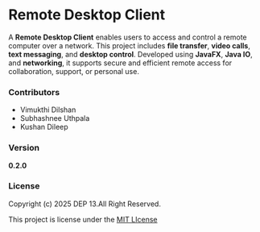 # Remote Desktop Client
A **Remote Desktop Client** enables users to access and control a remote computer over a network. This project includes **file transfer**, **video calls**, **text messaging**, and **desktop control**. Developed using **JavaFX**, **Java IO**, and **networking**, it supports secure and efficient remote access for collaboration, support, or personal use.

### Contributors
- Vimukthi Dilshan
- Subhashnee Uthpala 
- Kushan Dileep

### Version
**0.2.0**

### License
Copyright (c) 2025 DEP 13.All Right Reserved.

This project is license under the [MIT LIcense](License.txt)
